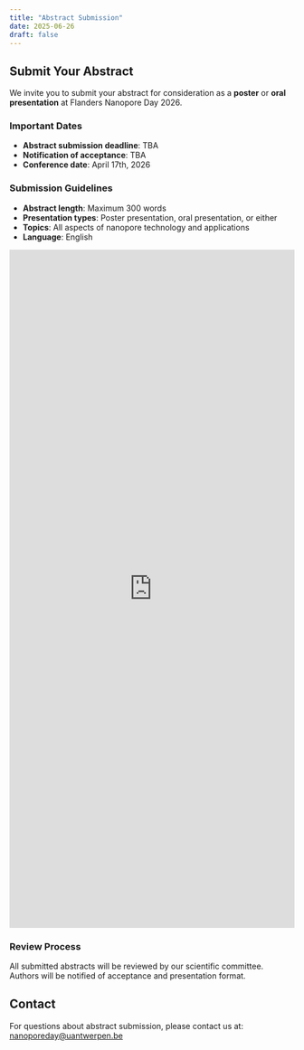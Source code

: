 ```yaml
---
title: "Abstract Submission"
date: 2025-06-26
draft: false
---
```


## Submit Your Abstract

We invite you to submit your abstract for consideration as a **poster** or **oral presentation** at Flanders Nanopore Day 2026.

### Important Dates

- **Abstract submission deadline**: TBA
- **Notification of acceptance**: TBA
- **Conference date**: April 17th, 2026

### Submission Guidelines

- **Abstract length**: Maximum 300 words
- **Presentation types**: Poster presentation, oral presentation, or either
- **Topics**: All aspects of nanopore technology and applications
- **Language**: English

<div class="form-container">
  <iframe src="https://docs.google.com/forms/d/e/1FAIpQLSc1M8bT5aHqDdyIbSmEVHrPWPxu73ePzNHEbffRG3UPktV9oQ/viewform?embedded=true" 
          width="100%" 
          height="1200" 
          frameborder="0" 
          marginheight="0" 
          marginwidth="0"
          class="google-form">
    Loading…
  </iframe>
</div>

### Review Process

All submitted abstracts will be reviewed by our scientific committee. Authors will be notified of acceptance and presentation format.

## Contact

For questions about abstract submission, please contact us at: [nanoporeday@uantwerpen.be](mailto:nanoporeday@uantwerpen.be)

